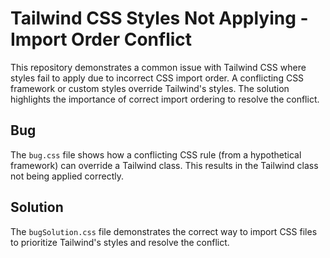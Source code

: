 # Tailwind CSS Styles Not Applying - Import Order Conflict

This repository demonstrates a common issue with Tailwind CSS where styles fail to apply due to incorrect CSS import order.  A conflicting CSS framework or custom styles override Tailwind's styles.  The solution highlights the importance of correct import ordering to resolve the conflict.

## Bug
The `bug.css` file shows how a conflicting CSS rule (from a hypothetical framework) can override a Tailwind class.  This results in the Tailwind class not being applied correctly.

## Solution
The `bugSolution.css` file demonstrates the correct way to import CSS files to prioritize Tailwind's styles and resolve the conflict.